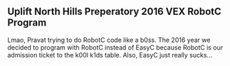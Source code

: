 ## Uplift North Hills Preperatory 2016 VEX RobotC Program
Lmao, Pravat trying to do RobotC code like a b0ss. The 2016 year we decided to program with RobotC instead of EasyC because RobotC is our admission ticket to the k00l k1ds table. Also, EasyC just really sucks...
